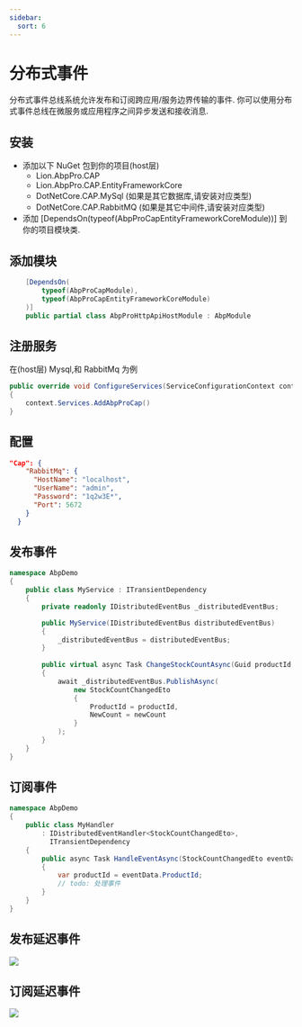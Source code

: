 ```yaml
---
sidebar:
  sort: 6
---
```


# 分布式事件

分布式事件总线系统允许发布和订阅跨应用/服务边界传输的事件. 你可以使用分布式事件总线在微服务或应用程序之间异步发送和接收消息.

## 安装

- 添加以下 NuGet 包到你的项目(host层)
  - Lion.AbpPro.CAP
  - Lion.AbpPro.CAP.EntityFrameworkCore
  - DotNetCore.CAP.MySql (如果是其它数据库,请安装对应类型)
  - DotNetCore.CAP.RabbitMQ (如果是其它中间件,请安装对应类型)
- 添加 [DependsOn(typeof(AbpProCapEntityFrameworkCoreModule))] 到你的项目模块类.

## 添加模块
```csharp
    [DependsOn(
        typeof(AbpProCapModule),
        typeof(AbpProCapEntityFrameworkCoreModule)
    )]
    public partial class AbpProHttpApiHostModule : AbpModule
```

## 注册服务
在(host层)
Mysql,和 RabbitMq 为例

```csharp
public override void ConfigureServices(ServiceConfigurationContext context)
{
    context.Services.AddAbpProCap()
}
```

## 配置
```json
"Cap": {
    "RabbitMq": {
      "HostName": "localhost",
      "UserName": "admin",
      "Password": "1q2w3E*",
      "Port": 5672
    }
  }
```

## 发布事件
```csharp
namespace AbpDemo
{
    public class MyService : ITransientDependency
    {
        private readonly IDistributedEventBus _distributedEventBus;

        public MyService(IDistributedEventBus distributedEventBus)
        {
            _distributedEventBus = distributedEventBus;
        }
        
        public virtual async Task ChangeStockCountAsync(Guid productId, int newCount)
        {
            await _distributedEventBus.PublishAsync(
                new StockCountChangedEto
                {
                    ProductId = productId,
                    NewCount = newCount
                }
            );
        }
    }
}

```

## 订阅事件
```csharp
namespace AbpDemo
{
    public class MyHandler
        : IDistributedEventHandler<StockCountChangedEto>,
          ITransientDependency
    {
        public async Task HandleEventAsync(StockCountChangedEto eventData)
        {
            var productId = eventData.ProductId;
            // todo: 处理事件
        }
    }
}
```

## 发布延迟事件
![](https://lion-foods.oss-cn-beijing.aliyuncs.com/vben5/cap-delay.png)

## 订阅延迟事件
![](https://lion-foods.oss-cn-beijing.aliyuncs.com/vben5/cap-delay-1.png)